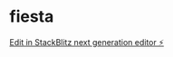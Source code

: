 # fiesta

[Edit in StackBlitz next generation editor ⚡️](https://stackblitz.com/~/github.com/edgarc96/fiesta)